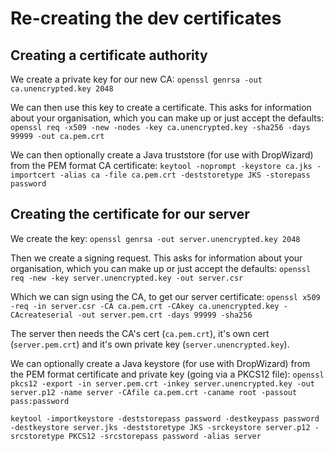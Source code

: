 # Re-creating the dev certificates

## Creating a certificate authority

We create a private key for our new CA:
`openssl genrsa -out ca.unencrypted.key 2048`

We can then use this key to create a certificate. This asks for information about your organisation, which you can make up or just accept the defaults:
`openssl req -x509 -new -nodes -key ca.unencrypted.key -sha256 -days 99999 -out ca.pem.crt`

We can then optionally create a Java truststore (for use with DropWizard) from the PEM format CA certificate:
`keytool -noprompt -keystore ca.jks -importcert -alias ca -file ca.pem.crt -deststoretype JKS -storepass password`

## Creating the certificate for our server

We create the key:
`openssl genrsa -out server.unencrypted.key 2048`

Then we create a signing request. This asks for information about your organisation, which you can make up or just accept the defaults:
`openssl req -new -key server.unencrypted.key -out server.csr`

Which we can sign using the CA, to get our server certificate: 
`openssl x509 -req -in server.csr -CA ca.pem.crt -CAkey ca.unencrypted.key -CAcreateserial -out server.pem.crt -days 99999 -sha256`

The server then needs the CA's cert (`ca.pem.crt`), it's own cert (`server.pem.crt`) and it's own private key (`server.unencrypted.key`).

We can optionally create a Java keystore (for use with DropWizard) from the PEM format certificate and private key (going via a PKCS12 file):
`openssl pkcs12 -export -in server.pem.crt -inkey server.unencrypted.key -out server.p12 -name server -CAfile ca.pem.crt -caname root -passout pass:password`

`keytool -importkeystore -deststorepass password -destkeypass password -destkeystore server.jks -deststoretype JKS -srckeystore server.p12 -srcstoretype PKCS12 -srcstorepass password -alias server`
